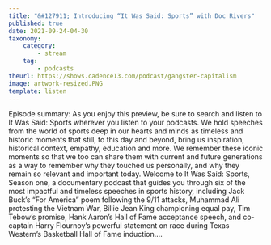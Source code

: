 ```yaml
---
title: "&#127911; Introducing “It Was Said: Sports” with Doc Rivers"
published: true
date: 2021-09-24-04-30
taxonomy:
    category:
        - stream
    tag:
        - podcasts
theurl: https://shows.cadence13.com/podcast/gangster-capitalism
image: artwork-resized.PNG
template: listen
---
```


Episode summary: As you enjoy this preview, be sure to search and listen to It Was Said: Sports wherever you listen to your podcasts. We hold speeches from the world of sports deep in our hearts and minds as timeless and historic moments that still, to this day and beyond, bring us inspiration, historical context, empathy, education and more. We remember these iconic moments so that we too can share them with current and future generations as a way to remember why they touched us personally, and why they remain so relevant and important today. Welcome to It Was Said: Sports, Season one, a documentary podcast that guides you through six of the most impactful and timeless speeches in sports history, including Jack Buck&rsquo;s &ldquo;For America&rdquo; poem following the 9/11 attacks, Muhammad Ali protesting the Vietnam War, Billie Jean King championing equal pay, Tim Tebow&rsquo;s promise, Hank Aaron&rsquo;s Hall of Fame acceptance speech, and co-captain Harry Flournoy&rsquo;s powerful statement on race during Texas Western&rsquo;s Basketball Hall of Fame induction.&hellip;
